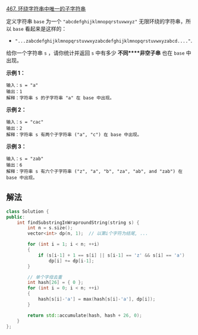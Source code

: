[467. 环绕字符串中唯一的子字符串](https://leetcode.cn/problems/unique-substrings-in-wraparound-string/)

定义字符串 `base` 为一个 `"abcdefghijklmnopqrstuvwxyz"` 无限环绕的字符串，所以 `base` 看起来是这样的：

- `"...zabcdefghijklmnopqrstuvwxyzabcdefghijklmnopqrstuvwxyzabcd...."`.

给你一个字符串 `s` ，请你统计并返回 `s` 中有多少 **不同****非空子串** 也在 `base` 中出现。

 

**示例 1：**

```
输入：s = "a"
输出：1
解释：字符串 s 的子字符串 "a" 在 base 中出现。
```

**示例 2：**

```
输入：s = "cac"
输出：2
解释：字符串 s 有两个子字符串 ("a", "c") 在 base 中出现。
```

**示例 3：**

```
输入：s = "zab"
输出：6
解释：字符串 s 有六个子字符串 ("z", "a", "b", "za", "ab", and "zab") 在 base 中出现。
```



## 解法

```cc
class Solution {
public:
    int findSubstringInWraproundString(string s) {
        int n = s.size();
        vector<int> dp(n, 1);  // 以第i个字符为结尾, ...

        for (int i = 1; i < n; ++i)
        {
            if (s[i-1] + 1 == s[i] || s[i-1] == 'z' && s[i] == 'a')
                dp[i] += dp[i-1];
        }

        // 单个字母去重
        int hash[26] = { 0 };
        for (int i = 0; i < n; ++i)
        {
            hash[s[i]-'a'] = max(hash[s[i]-'a'], dp[i]);
        }

        return std::accumulate(hash, hash + 26, 0);
    }
};
```

